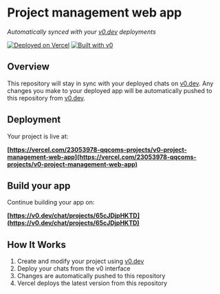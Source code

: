 # Project management web app

*Automatically synced with your [v0.dev](https://v0.dev) deployments*

[![Deployed on Vercel](https://img.shields.io/badge/Deployed%20on-Vercel-black?style=for-the-badge&logo=vercel)](https://vercel.com/23053978-qqcoms-projects/v0-project-management-web-app)
[![Built with v0](https://img.shields.io/badge/Built%20with-v0.dev-black?style=for-the-badge)](https://v0.dev/chat/projects/65cJDjpHKTD)

## Overview

This repository will stay in sync with your deployed chats on [v0.dev](https://v0.dev).
Any changes you make to your deployed app will be automatically pushed to this repository from [v0.dev](https://v0.dev).

## Deployment

Your project is live at:

**[https://vercel.com/23053978-qqcoms-projects/v0-project-management-web-app](https://vercel.com/23053978-qqcoms-projects/v0-project-management-web-app)**

## Build your app

Continue building your app on:

**[https://v0.dev/chat/projects/65cJDjpHKTD](https://v0.dev/chat/projects/65cJDjpHKTD)**

## How It Works

1. Create and modify your project using [v0.dev](https://v0.dev)
2. Deploy your chats from the v0 interface
3. Changes are automatically pushed to this repository
4. Vercel deploys the latest version from this repository
